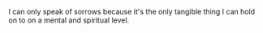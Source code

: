 I can only speak of sorrows because it's the only tangible thing I can hold on to on a mental and spiritual level.


